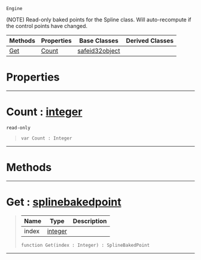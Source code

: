  `Engine`

(NOTE) Read-only baked points for the Spline class. Will auto-recompute if the control points have changed.

|Methods|Properties|Base Classes|Derived Classes|
|---|---|---|---|
|[ Get](splinebakedpoints.md#get-zilch-engine-document)|[ Count](splinebakedpoints.md#count-zilch-engine-docume)|[safeid32object](safeid32object.md)| |


 #  Properties


---  
 #  Count : [integer](../nada_base_types/integer.md)

 `read-only`

> 
> ```TS:Nada
> var Count : Integer


---  
 #  Methods


---  
 #  Get : [splinebakedpoint](splinebakedpoint.md)

> 
> |Name|Type|Description|
> |---|---|---|
> |index|[integer](../nada_base_types/integer.md)| |
> ```TS:Nada
> function Get(index : Integer) : SplineBakedPoint
> ``` 


---  
 

 